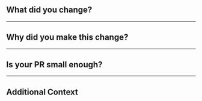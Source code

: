 ## What did you change?

<!-- Briefly describe the changes you made. -->

---

## Why did you make this change?

<!-- Explain the reasoning or motivation behind the change. -->

---

## Is your PR small enough?

<!--
Please ensure:
- No more than 20 files changed
- Fewer than 1000 lines changed

Answer "yes" if the above is true.

If not, please split your work into smaller PRs. Large PRs may be rejected unless they involve necessary refactoring or reformatting.
-->

---

## Additional Context

<!-- Add any relevant information, such as related PRs, issues, or links. -->
